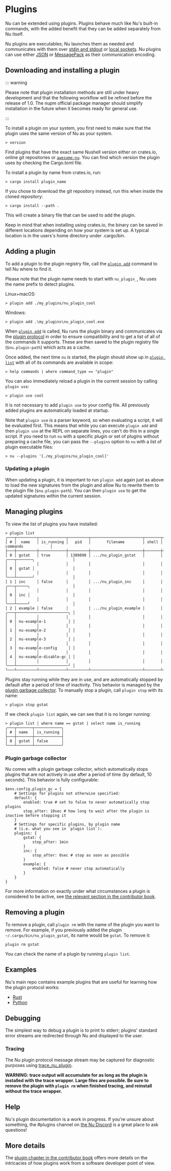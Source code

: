 # Plugins

Nu can be extended using plugins. Plugins behave much like Nu's built-in commands, with the added benefit that they can be added separately from Nu itself.

Nu plugins are executables; Nu launches them as needed and communicates with them over [stdin and stdout](https://en.wikipedia.org/wiki/Standard_streams) or [local sockets](https://en.wikipedia.org/wiki/Inter-process_communication). Nu plugins can use either [JSON](https://www.json.org/) or [MessagePack](https://msgpack.org/) as their communication encoding.

## Downloading and installing a plugin

::: warning

Please note that plugin installation methods are still under heavy development and that the following workflow will be refined before the release of 1.0. The nupm official package manager should simplify installation in the future when it becomes ready for general use.

:::

To install a plugin on your system, you first need to make sure that the plugin uses the same version of Nu as your system.

```nu
> version
```

Find plugins that have the exact same Nushell version either on crates.io, online git repositories or [`awesome-nu`](https://github.com/nushell/awesome-nu/blob/main/plugin_details.md). You can find which version the plugin uses by checking the Cargo.toml file.

To install a plugin by name from crates.io, run:

```nu
> cargo install plugin_name
```

If you chose to download the git repository instead, run this when inside the cloned repository:

```nu
> cargo install --path .
```

This will create a binary file that can be used to add the plugin.

Keep in mind that when installing using crates.io, the binary can be saved in different locations depending on how your system is set up. A typical location is in the users's home directory under .cargo/bin.

## Adding a plugin

To add a plugin to the plugin registry file, call the [`plugin add`](/commands/docs/plugin_add.md) command to tell Nu where to find it.

Please note that the plugin name needs to start with `nu_plugin_`, Nu uses the name prefix to detect plugins.

Linux+macOS:

```nu
> plugin add ./my_plugins/nu_plugin_cool
```

Windows:

```nu
> plugin add .\my_plugins\nu_plugin_cool.exe
```

When [`plugin add`](/commands/docs/plugin_add.md) is called, Nu runs the plugin binary and communicates via the [plugin protocol](/contributor-book/plugin_protocol_reference.md) in order to ensure compatibility and to get a list of all of the commands it supports. These are then saved to the plugin registry file (`$nu.plugin-path`) which acts as a cache.

Once added, the next time `nu` is started, the plugin should show up in [`plugin list`](/commands/docs/plugin_list.md) with all of its commands are available in scope:

```nu
> help commands | where command_type == "plugin"
```

You can also immediately reload a plugin in the current session by calling `plugin use`:

```nu
> plugin use cool
```

It is not necessary to add `plugin use` to your config file. All previously added plugins are automatically loaded at startup.

Note that `plugin use` is a parser keyword, so when evaluating a script, it will be evaluated first. This means that while you can execute `plugin add` and then `plugin use` at the REPL on separate lines, you can't do this in a single script. If you need to run `nu` with a specific plugin or set of plugins without preparing a cache file, you can pass the `--plugins` option to `nu` with a list of plugin executable files:

```nu
> nu --plugins '[./my_plugins/nu_plugin_cool]'
```

### Updating a plugin

When updating a plugin, it is important to run `plugin add` again just as above to load the new signatures from the plugin and allow Nu to rewrite them to the plugin file (`$nu.plugin-path`). You can then `plugin use` to get the updated signatures within the current session.

## Managing plugins

To view the list of plugins you have installed:

```nu
> plugin list
╭───┬─────────┬────────────┬─────────┬───────────────────────┬───────┬───────────────────────────────╮
│ # │  name   │ is_running │   pid   │       filename        │ shell │           commands            │
├───┼─────────┼────────────┼─────────┼───────────────────────┼───────┼───────────────────────────────┤
│ 0 │ gstat   │ true       │ 1389890 │ .../nu_plugin_gstat   │       │ ╭───┬───────╮                 │
│   │         │            │         │                       │       │ │ 0 │ gstat │                 │
│   │         │            │         │                       │       │ ╰───┴───────╯                 │
│ 1 │ inc     │ false      │         │ .../nu_plugin_inc     │       │ ╭───┬─────╮                   │
│   │         │            │         │                       │       │ │ 0 │ inc │                   │
│   │         │            │         │                       │       │ ╰───┴─────╯                   │
│ 2 │ example │ false      │         │ .../nu_plugin_example │       │ ╭───┬───────────────────────╮ │
│   │         │            │         │                       │       │ │ 0 │ nu-example-1          │ │
│   │         │            │         │                       │       │ │ 1 │ nu-example-2          │ │
│   │         │            │         │                       │       │ │ 2 │ nu-example-3          │ │
│   │         │            │         │                       │       │ │ 3 │ nu-example-config     │ │
│   │         │            │         │                       │       │ │ 4 │ nu-example-disable-gc │ │
│   │         │            │         │                       │       │ ╰───┴───────────────────────╯ │
╰───┴─────────┴────────────┴─────────┴───────────────────────┴───────┴───────────────────────────────╯
```

Plugins stay running while they are in use, and are automatically stopped by default after a period of time of inactivity. This behavior is managed by the [plugin garbage collector](#plugin-garbage-collector). To manually stop a plugin, call `plugin stop` with its name:

```nu
> plugin stop gstat
```

If we check `plugin list` again, we can see that it is no longer running:

```nu
> plugin list | where name == gstat | select name is_running
╭───┬───────┬────────────╮
│ # │ name  │ is_running │
├───┼───────┼────────────┤
│ 0 │ gstat │ false      │
╰───┴───────┴────────────╯
```

### Plugin garbage collector

Nu comes with a plugin garbage collector, which automatically stops plugins that are not actively in use after a period of time (by default, 10 seconds). This behavior is fully configurable:

```nu
$env.config.plugin_gc = {
    # Settings for plugins not otherwise specified:
    default: {
        enabled: true # set to false to never automatically stop plugins
        stop_after: 10sec # how long to wait after the plugin is inactive before stopping it
    }
    # Settings for specific plugins, by plugin name
    # (i.e. what you see in `plugin list`):
    plugins: {
        gstat: {
            stop_after: 1min
        }
        inc: {
            stop_after: 0sec # stop as soon as possible
        }
        example: {
            enabled: false # never stop automatically
        }
    }
}
```

For more information on exactly under what circumstances a plugin is considered to be active, see [the relevant section in the contributor book](/contributor-book/plugins.html#plugin-garbage-collection).

## Removing a plugin

To remove a plugin, call `plugin rm` with the name of the plugin you want to remove. For example, if you previously added the plugin `~/.cargo/bin/nu_plugin_gstat`, its name would be `gstat`. To remove it:

```nu
plugin rm gstat
```

You can check the name of a plugin by running `plugin list`.

## Examples

Nu's main repo contains example plugins that are useful for learning how the plugin protocol works:

- [Rust](https://github.com/nushell/nushell/tree/main/crates/nu_plugin_example)
- [Python](https://github.com/nushell/nushell/blob/main/crates/nu_plugin_python)

## Debugging

The simplest way to debug a plugin is to print to stderr; plugins' standard error streams are redirected through Nu and displayed to the user.

### Tracing

The Nu plugin protocol message stream may be captured for diagnostic purposes using [trace_nu_plugin](https://crates.io/crates/trace_nu_plugin/).

**WARNING: trace output will accumulate for as long as the plugin is installed with the trace wrapper.  Large files are possible.  Be sure to remove the plugin with `plugin rm` when finished tracing, and reinstall without the trace wrapper.**

## Help

Nu's plugin documentation is a work in progress. If you're unsure about something, the #plugins channel on [the Nu Discord](https://discord.gg/NtAbbGn) is a great place to ask questions!

## More details

The [plugin chapter in the contributor book](/contributor-book/plugins.md) offers more details on the intricacies of how plugins work from a software developer point of view.
